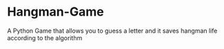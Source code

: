 # Hangman-Game
A Python Game that allows you to guess a letter and it saves hangman life according to the algorithm
